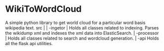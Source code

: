 # WikiToWordCloud
A simple python library to get world cloud for a particular word basis wikipedia text. 
 src 
  |
  | -ingetor
  |   Holds all classes related to indexing. Parses the wikidump xml and indexes the xml data into ElasticSearch. 
  | -processor
  |  Holds all classes related to search and wordcloud generation. 
  | -api 
      Holds all the flask api utilities. 
